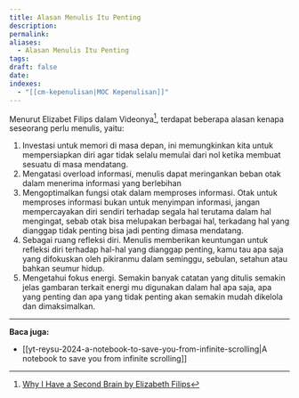 ```yaml
---
title: Alasan Menulis Itu Penting
description: 
permalink: 
aliases:
  - Alasan Menulis Itu Penting
tags: 
draft: false
date: 
indexes:
  - "[[cm-kepenulisan|MOC Kepenulisan]]"
---
```

Menurut Elizabet Filips dalam Videonya[^1],  terdapat beberapa alasan kenapa seseorang perlu menulis, yaitu:
1. Investasi untuk memori di masa depan, ini memungkinkan kita untuk mempersiapkan diri agar tidak selalu memulai dari nol ketika membuat sesuatu di masa mendatang.
2. Mengatasi overload informasi, menulis dapat meringankan beban otak dalam menerima informasi yang berlebihan
3. Mengoptimalkan fungsi otak dalam memproses informasi. Otak untuk memproses informasi bukan untuk menyimpan informasi, jangan mempercayakan diri sendiri terhadap segala hal terutama dalam hal mengingat, sebab otak bisa melupakan berbagai hal, terkadang hal yang dianggap tidak penting bisa jadi penting dimasa mendatang.
4. Sebagai ruang refleksi diri. Menulis memberikan keuntungan untuk refleksi diri terhadap hal-hal yang dianggap penting, kamu tau apa saja yang difokuskan oleh pikiranmu dalam seminggu, sebulan, setahun atau bahkan seumur hidup. 
5. Mengetahui fokus energi. Semakin banyak catatan yang ditulis semakin jelas gambaran terkait energi mu digunakan dalam hal apa saja, apa yang penting dan apa yang tidak penting akan semakin mudah dikelola dan dimaksimalkan.



---
**Baca juga:**
- [[yt-reysu-2024-a-notebook-to-save-you-from-infinite-scrolling|A notebook to save you from infinite scrolling]]



[^1]: [Why I Have a Second Brain by Elizabeth Filips](https://youtu.be/96pSnIo4nDg?si=af8jEChydgAJEUrX)